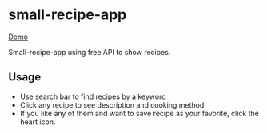 # small-recipe-app

[Demo](https://small-movies-app.netlify.app)

Small-recipe-app using free API to show recipes.

## Usage

- Use search bar to find recipes by a keyword
- Click any recipe to see description and cooking method
- If you like any of them and want to save recipe as your favorite, click the heart icon.